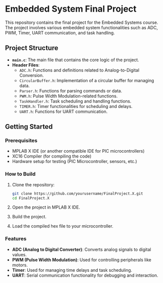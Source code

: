 # Embedded System Final Project

This repository contains the final project for the Embedded Systems course. The project involves various embedded system functionalities such as ADC, PWM, Timer, UART communication, and task handling.

## Project Structure

- **`main.c`**: The main file that contains the core logic of the project.
- **Header Files**:
  - `ADC.h`: Functions and definitions related to Analog-to-Digital Conversion.
  - `CircularBuffer.h`: Implementation of a circular buffer for managing data.
  - `Parser.h`: Functions for parsing commands or data.
  - `PWM.h`: Pulse Width Modulation-related functions.
  - `TaskHandler.h`: Task scheduling and handling functions.
  - `TIMER.h`: Timer functionalities for scheduling and delays.
  - `UART.h`: Functions for UART communication.

## Getting Started

### Prerequisites

- MPLAB X IDE (or another compatible IDE for PIC microcontrollers)
- XC16 Compiler (for compiling the code)
- Hardware setup for testing (PIC Microcontroller, sensors, etc.)

### How to Build

1. Clone the repository:
    ```bash
    git clone https://github.com/yourusername/FinalProject.X.git
    cd FinalProject.X
    ```

2. Open the project in MPLAB X IDE.

3. Build the project.

4. Load the compiled hex file to your microcontroller.

### Features

- **ADC (Analog to Digital Converter)**: Converts analog signals to digital values.
- **PWM (Pulse Width Modulation)**: Used for controlling peripherals like motors.
- **Timer**: Used for managing time delays and task scheduling.
- **UART**: Serial communication functionality for debugging and interaction.

